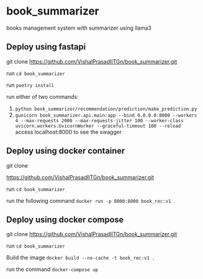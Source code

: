 # book_summarizer
books management system with summarizer using llama3

## Deploy using fastapi
git clone https://github.com/VishalPrasadIITGn/book_summarizer.git

run `cd book_summarizer`

run `poetry install`

run either of two commands:
1. `python book_summarizer/recommendation/prediction/make_prediction.py`
2. `gunicorn book_summarizer.api.main:app --bind 0.0.0.0:8000 --workers 4 --max-requests 2000 --max-requests-jitter 100 --worker-class uvicorn.workers.UvicornWorker --graceful-timeout 100 --reload`
access localhost:8000 to see the swagger

## Deploy using docker container
git clone 

https://github.com/VishalPrasadIITGn/book_summarizer.git

run `cd book_summarizer`

run the following command `docker run -p 8000:8000 book_rec:v1`

## Deploy using docker compose
git clone 
https://github.com/VishalPrasadIITGn/book_summarizer.git

run `cd book_summarizer`

Build the image `docker build --no-cache -t book_rec:v1 .`

run the command `docker-compose up`


